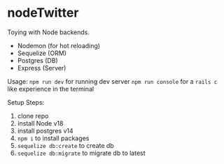 # nodeTwitter

Toying with Node backends. 

- Nodemon (for hot reloading)
- Sequelize (ORM)
- Postgres (DB)
- Express (Server)

Usage:
`npm run dev` for running dev server
`npm run console` for a `rails c` like experience in the terminal

Setup Steps:
1. clone repo
2. install Node v18
3. install postgres v14
4. `npm i` to install packages
5. `sequelize db:create` to create db
6. `sequelize db:migrate` to migrate db to latest
